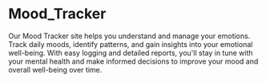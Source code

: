 # Mood_Tracker
Our Mood Tracker site helps you understand and manage your emotions. Track daily moods, identify patterns, and gain insights into your emotional well-being. With easy logging and detailed reports, you'll stay in tune with your mental health and make informed decisions to improve your mood and overall well-being over time.
